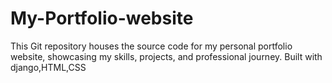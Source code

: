 # My-Portfolio-website
This Git repository houses the source code for my personal portfolio website, showcasing my skills, projects, and professional journey. Built with django,HTML,CSS
